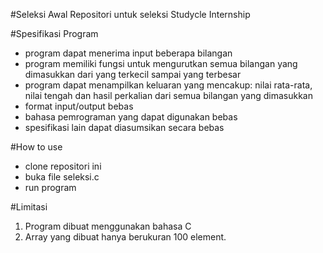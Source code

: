 #Seleksi Awal
Repositori untuk seleksi Studycle Internship

#Spesifikasi Program
- program dapat menerima input beberapa bilangan
- program memiliki fungsi untuk mengurutkan semua bilangan yang dimasukkan dari yang terkecil sampai yang terbesar
- program dapat menampilkan keluaran yang mencakup: nilai rata-rata, nilai tengah dan hasil perkalian dari semua bilangan yang dimasukkan
- format input/output bebas
- bahasa pemrograman yang dapat digunakan bebas
- spesifikasi lain dapat diasumsikan secara bebas

#How to use
- clone repositori ini
- buka file seleksi.c
- run program

#Limitasi
1. Program dibuat menggunakan bahasa C
2. Array yang dibuat hanya berukuran 100 element.
